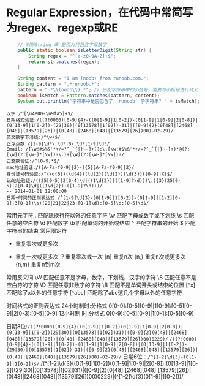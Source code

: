 # Regular Expression，在代码中常简写为regex、regexp或RE
``` java
    // 判断String 串 是否为只包含字母数字
    public static boolean isLetterDigit(String str) {
        String regex = "^[a-z0-9A-Z]+$";
        return str.matches(regex);
    }

    String content = "I am (noob) from runoob.com.";
    String pattern = ".*runoob.*";
    pattern = ".*\\(noob\\).*"; // 匹配字符串中的小括号，需要对小括号进行转义；
    boolean isMatch = Pattern.matches(pattern, content);
    System.out.println("字符串中是否包含了 'runoob' 子字符串? " + isMatch);
```

```regex
汉字:/^[\u4e00-\u9fa5]+$/
日期格式验证:/((?!0000)[0-9]{4}-((0[1-9]|1[0-2])-(0[1-9]|1[0-9]|2[0-8])|(0[13-9]|1[0-2])-(29|30)|(0[13578]|1[02])-31)|([0-9]{2}(0[48]|[2468][048]|[13579][26])|(0[48]|[2468][048]|[13579][26])00)-02-29)/
英文数字下滑线:/^\w+$/
正浮点数:/[1-9]\d*\.\d*|0\.\d*[1-9]\d*/
Email: /[\w!#$%&'*+/=?^_`{|}~-]+(?:\.[\w!#$%&'*+/=?^_`{|}~-]+)*@(?:[\w](?:[\w-]*[\w])?\.)+[\w](?:[\w-]*[\w])?/
正整数验证:/^[0-9]*$/
mac地址验证:/([A-Fa-f0-9]{2}-){5}[A-Fa-f0-9]{2}/
身份证号码验证:/^(\d{6})(\d{4})(\d{2})(\d{2})(\d{3})([0-9]|X)$/
ip地址验证:/((25[0-5]|2[0-4]\d|((1\d{2})|([1-9]?\d)))\.){3}(25[0-5]|2[0-4]\d|((1\d{2})|([1-9]?\d)))/
-- 2014-01-01 12:00:00
日期+时间的正则表达式:/^[1-9]\d{3}-(0[1-9]|1[0-2])-(0[1-9]|[1-2][0-9]|3[0-1])\s+(20|21|22|23|[0-1]\d):[0-5]\d:[0-5]\d$/
```
常用元字符
. 匹配除换行符以外的任意字符
\w 匹配字母或数字或下划线
\s 匹配任意的空白符
\d 匹配数字
\b 匹配单词的开始或结束
^ 匹配字符串的开始
$ 匹配字符串的结束
常用限定符
* 重复零次或更多次
+ 重复一次或更多次
？重复零次或一次
{n} 重复n次
{n,} 重复n次或更多次
{n,m} 重复n到m次

常用反义词
\W 匹配任意不是字母，数字，下划线，汉字的字符
\S 匹配任意不是空白符的字符
\D 匹配任意非数字的字符
\B 匹配不是单词开头或结束的位置
[^x] 匹配除了x以外的任意字符
[^abc] 匹配除了abc这几个字母以外的任意字符

时间格式的正则表达式
24小时制时:分格式 0[0-9]:[0-5][0-9]|1[0-9]:[0-5][0-9]|2[0-3]:[0-5][0-9]
12小时制 时:分格式  0[0-9]:[0-5][0-9]|1[0-1]:[0-5][0-9]

日期8位:``/((?!0000)[0-9]{4}((0[1-9]|1[0-2])(0[1-9]|1[0-9]|2[0-8])|(0[13-9]|1[0-2])(29|30)|(0[13578]|1[02])31)|([0-9]{2}(0[48]|[2468][048]|[13579][26])|(0[48]|[2468][048]|[13579][26])00)0229)/``
``/((?!0000)[0-9]{4}-((0[1-9]|1[0-2])-(0[1-9]|1[0-9]|2[0-8])|(0[13-9]|1[0-2])-(29|30)|(0[13578]|1[02])-31)|([0-9]{2}(0[48]|[2468][048]|[13579][26])|(0[48]|[2468][048]|[13579][26])00)-02-29)/``
日期6位：``/^[1-2]\d{3}-(0[1-9]|1[0-2])$/``
/(^[1-2]\d{3}((0[1-9]|1[0-2])(0[1-9]|1[0-9]|2[0-8])|(0[13-9]|1[0-2])(29|30)|(0[13578]|1[02])31)|([0-9]{2}(0[48]|[2468][048]|[13579][26])|(0[48]|[2468][048]|[13579][26])00)0229)|(^[1-2]\d{3}(0[1-9]|1[0-2]))/
